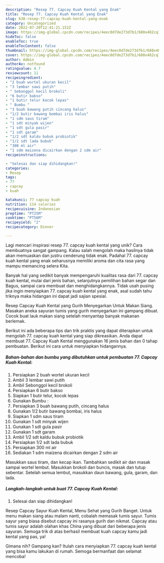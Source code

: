 ```yaml
---
description: "Resep 77. Capcay Kuah Kental yang Enak"
title: "Resep 77. Capcay Kuah Kental yang Enak"
slug: 638-resep-77-capcay-kuah-kental-yang-enak
category: Uncategorized
date: 2022-07-20T12:41:21.152Z
image: https://img-global.cpcdn.com/recipes/4eec0d7de273d7b1/680x482cq70/77-capcay-kuah-kental-foto-resep-utama.jpg
hideToc: false
enableToc: true
enableTocContent: false
thumbnail: https://img-global.cpcdn.com/recipes/4eec0d7de273d7b1/680x482cq70/77-capcay-kuah-kental-foto-resep-utama.jpg
cover: https://img-global.cpcdn.com/recipes/4eec0d7de273d7b1/680x482cq70/77-capcay-kuah-kental-foto-resep-utama.jpg
author: Admin
authorAv: notfound
ratingvalue: 4.7
reviewcount: 11
recipeingredient:
- "2 buah wortel ukuran kecil"
- "3 lembar sawi putih"
- " Sebonggol kecil brokoli"
- "6 butir bakso"
- "1 butir telur kocok lepas"
- " Bumbu "
- "3 buah bawang putih cincang halus"
- "1/2 butir bawang bombai iris halus"
- "1 sdm saus tiram"
- "1 sdt minyak wijen"
- "1 sdt gula pasir"
- "1 sdt garam"
- "1/2 sdt kaldu bubuk probiotik"
- "1/2 sdt lada bubuk"
- "300 ml air"
- "1 sdm maizena dicairkan dengan 2 sdm air"
recipeinstructions:

- "Selesai dan siap dihidangkan!"
categories:
- Resep
tags:
- 77
- capcay
- kuah

katakunci: 77 capcay kuah 
nutrition: 114 calories
recipecuisine: Indonesian
preptime: "PT25M"
cooktime: "PT56M"
recipeyield: "2"
recipecategory: Dinner

---
```





Lagi mencari inspirasi resep 77. capcay kuah kental yang unik? Cara membuatnya sangat gampang. Kalau salah mengolah maka hasilnya tidak akan memuaskan dan justru cenderung tidak enak. Padahal 77. capcay kuah kental yang enak seharusnya memiliki aroma dan cita rasa yang mampu memancing selera Kita.





Banyak hal yang sedikit banyak mempengaruhi kualitas rasa dari 77. capcay kuah kental, mulai dari jenis bahan, selanjutnya pemilihan bahan segar dan Bagus, sampai cara membuat dan menghidangkannya. Tidak usah pusing jika ingin menyiapkan 77. capcay kuah kental yang enak,      asal sudah tahu triknya maka hidangan ini dapat jadi sajian spesial.














Resep Capcay Kuah Kental yang Gurih Menyegarkan Untuk Makan Siang. Masakan aneka sayuran tumis yang gurih menyegarkan ini gampang dibuat. Cocok buat lauk makan siang setelah menyantap banyak makanan berlemak.






Berikut ini ada beberapa tips dan trik praktis yang dapat diterapkan untuk mengolah 77. capcay kuah kental yang siap dikreasikan. Anda dapat membuat 77. Capcay Kuah Kental menggunakan 16 jenis bahan dan 0 tahap pembuatan. Berikut ini cara untuk menyiapkan hidangannya.

<!--inarticleads1-->

##### Bahan-bahan dan bumbu yang dibutuhkan untuk pembuatan 77. Capcay Kuah Kental:

1. Persiapkan 2 buah wortel ukuran kecil
1. Ambil 3 lembar sawi putih
1. Ambil  Sebonggol kecil brokoli
1. Persiapkan 6 butir bakso
1. Siapkan 1 butir telur, kocok lepas
1. Gunakan  Bumbu :
1. Persiapkan 3 buah bawang putih, cincang halus
1. Gunakan 1/2 butir bawang bombai, iris halus
1. Siapkan 1 sdm saus tiram
1. Gunakan 1 sdt minyak wijen
1. Gunakan 1 sdt gula pasir
1. Gunakan 1 sdt garam
1. Ambil 1/2 sdt kaldu bubuk probiotik
1. Persiapkan 1/2 sdt lada bubuk
1. Persiapkan 300 ml air
1. Sediakan 1 sdm maizena dicairkan dengan 2 sdm air


Masukkan saus tiram, dan kecap ikan. Tambahkan sedikit air dan masak sampai wortel lembut. Masukkan brokoli dan buncis, masak dan tutup sebentar. Setelah semua lembut, masukkan daun bawang, gula, garam, dan lada. 

<!--inarticleads2-->

##### Langkah-langkah untuk buat 77. Capcay Kuah Kental:


1. Selesai dan siap dihidangkan!

Resep Capcay Sayur Kuah Kental, Menu Sehat yang Gurih Banget. Untuk menu makan siang atau malam nanti, cobalah memasak tumis sayur. Tumis sayur yang biasa disebut capcay ini rasanya gurih dan nikmat. Capcay atau tumis sayur adalah olahan khas China yang dibuat dari beberapa jenis sayuran. Semoga trik di atas berhasil membuat kuah capcay kamu jadi kental yang pas, ya! 

Gimana nih? Gampang kan? Itulah cara menyiapkan 77. capcay kuah kental yang bisa kamu lakukan di rumah. Semoga bermanfaat dan selamat mencoba!
